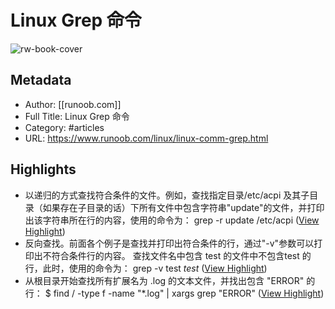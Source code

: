 # Linux Grep 命令

![rw-book-cover](https://readwise-assets.s3.amazonaws.com/static/images/article1.be68295a7e40.png)

## Metadata
- Author: [[runoob.com]]
- Full Title: Linux Grep 命令
- Category: #articles
- URL: https://www.runoob.com/linux/linux-comm-grep.html

## Highlights
- 以递归的方式查找符合条件的文件。例如，查找指定目录/etc/acpi 及其子目录（如果存在子目录的话）下所有文件中包含字符串"update"的文件，并打印出该字符串所在行的内容，使用的命令为：
  grep -r update /etc/acpi ([View Highlight](https://read.readwise.io/read/01grtt9jz7vg8t34hm8em46bxe))
- 反向查找。前面各个例子是查找并打印出符合条件的行，通过"-v"参数可以打印出不符合条件行的内容。
  查找文件名中包含 test 的文件中不包含test 的行，此时，使用的命令为：
  grep -v test *test* ([View Highlight](https://read.readwise.io/read/01grtta98f8d2d54zefhwg1dfz))
- 从根目录开始查找所有扩展名为 .log 的文本文件，并找出包含 "ERROR" 的行：
  $ find / -type f -name "*.log" | xargs grep "ERROR" ([View Highlight](https://read.readwise.io/read/01grtz6x5ng5h059aacvhx1gyp))
